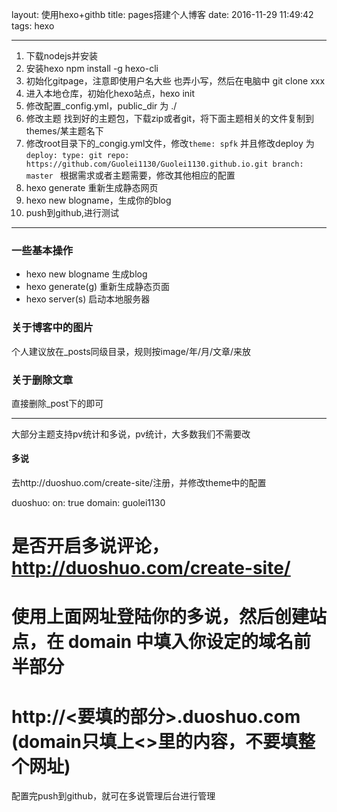 layout: 使用hexo+githb
title: pages搭建个人博客
date: 2016-11-29 11:49:42
tags: hexo

---


1. 下载nodejs并安装
2. 安装hexo npm install -g hexo-cli
3. 初始化gitpage，注意即使用户名大些 也弄小写，然后在电脑中 git clone xxx
4. 进入本地仓库，初始化hexo站点，hexo init
5. 修改配置_config.yml，public_dir 为 ./
6. 修改主题 找到好的主题包，下载zip或者git，将下面主题相关的文件复制到themes/某主题名下
7. 修改root目录下的_congig.yml文件，修改```theme: spfk``` 并且修改deploy 为 ```deploy:
  type: git
  repo: https://github.com/Guolei1130/Guolei1130.github.io.git
  branch: master ```
根据需求或者主题需要，修改其他相应的配置
8. hexo generate 重新生成静态网页
9. hexo new blogname，生成你的blog
10. push到github,进行测试

_ _ _

### 一些基本操作

* hexo new blogname 生成blog
* hexo generate(g)  重新生成静态页面
* hexo server(s)  启动本地服务器

### 关于博客中的图片

个人建议放在_posts同级目录，规则按image/年/月/文章/来放

### 关于删除文章

直接删除_post下的即可

___ 

大部分主题支持pv统计和多说，pv统计，大多数我们不需要改

#### 多说

去http://duoshuo.com/create-site/注册，并修改theme中的配置

>
duoshuo: 
  on: true
  domain: guolei1130
  # 是否开启多说评论，http://duoshuo.com/create-site/
  # 使用上面网址登陆你的多说，然后创建站点，在 domain 中填入你设定的域名前半部分
  # http://<要填的部分>.duoshuo.com (domain只填上<>里的内容，不要填整个网址)
  

配置完push到github，就可在多说管理后台进行管理
